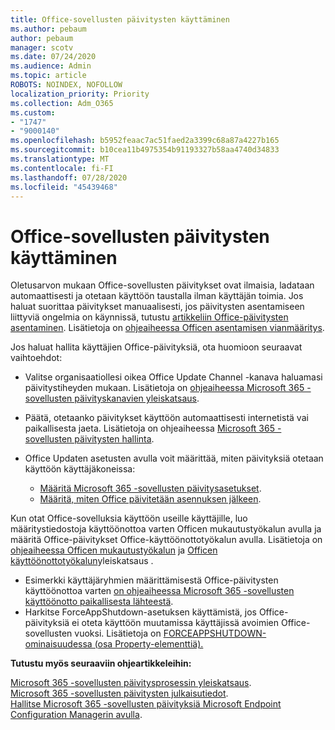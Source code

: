 ```yaml
---
title: Office-sovellusten päivitysten käyttäminen
ms.author: pebaum
author: pebaum
manager: scotv
ms.date: 07/24/2020
ms.audience: Admin
ms.topic: article
ROBOTS: NOINDEX, NOFOLLOW
localization_priority: Priority
ms.collection: Adm_O365
ms.custom:
- "1747"
- "9000140"
ms.openlocfilehash: b5952feaac7ac51faed2a3399c68a87a4227b165
ms.sourcegitcommit: b10cea11b4975354b91193327b58aa4740d34833
ms.translationtype: MT
ms.contentlocale: fi-FI
ms.lasthandoff: 07/28/2020
ms.locfileid: "45439468"
---
```

# <a name="apply-updates-for-office-apps"></a>Office-sovellusten päivitysten käyttäminen

Oletusarvon mukaan Office-sovellusten päivitykset ovat ilmaisia, ladataan automaattisesti ja otetaan käyttöön taustalla ilman käyttäjän toimia. Jos haluat suorittaa päivitykset manuaalisesti, jos päivitysten asentamiseen liittyviä ongelmia on käynnissä, tutustu [artikkeliin Office-päivitysten asentaminen](https://support.office.com/article/install-office-updates-2ab296f3-7f03-43a2-8e50-46de917611c5). Lisätietoja on [ohjeaiheessa Officen asentamisen vianmääritys](https://support.microsoft.com/office/troubleshoot-installing-office-35ff2def-e0b2-4dac-9784-4cf212c1f6c2?ui=en-us&rs=en-us&ad=us#O365Plans=signinorgid).

Jos haluat hallita käyttäjien Office-päivityksiä, ota huomioon seuraavat vaihtoehdot:

- Valitse organisaatiollesi oikea Office Update Channel -kanava haluamasi päivitystiheyden mukaan. Lisätietoja on [ohjeaiheessa Microsoft 365 -sovellusten päivityskanavien yleiskatsaus](https://docs.microsoft.com/deployoffice/overview-of-update-channels-for-office-365-proplus).

- Päätä, otetaanko päivitykset käyttöön automaattisesti internetistä vai paikallisesta jaeta. Lisätietoja on ohjeaiheessa [Microsoft 365 -sovellusten päivitysten hallinta](https://docs.microsoft.com/deployoffice/choose-how-to-manage-updates-to-office-365-proplus).

- Office Updaten asetusten avulla voit määrittää, miten päivityksiä otetaan käyttöön käyttäjäkoneissa:

    - [Määritä Microsoft 365 -sovellusten päivitysasetukset](https://docs.microsoft.com/deployoffice/configure-update-settings-for-office-365-proplus).
    - [Määritä, miten Office päivitetään asennuksen jälkeen](https://docs.microsoft.com/deployoffice/configuration-options-for-the-office-2016-deployment-tool#updates-element).

Kun otat Office-sovelluksia käyttöön useille käyttäjille, luo määritystiedostoja käyttöönottoa varten Officen mukautustyökalun avulla ja määritä Office-päivitykset Office-käyttöönottotyökalun avulla. Lisätietoja on [ohjeaiheessa Officen mukautustyökalun](https://docs.microsoft.com/DeployOffice/overview-of-the-office-customization-tool-for-click-to-run) ja [Officen käyttöönottotyökalun](https://go.microsoft.com/fwlink/p/?LinkID=626065)yleiskatsaus .

- Esimerkki käyttäjäryhmien määrittämisestä Office-päivitysten käyttöönottoa varten [on ohjeaiheessa Microsoft 365 -sovellusten käyttöönotto paikallisesta lähteestä](https://docs.microsoft.com/deployoffice/deploy-office-365-proplus-from-a-local-source).
-   Harkitse ForceAppShutdown-asetuksen käyttämistä, jos Office-päivityksiä ei oteta käyttöön muutamissa käyttäjissä avoimien Office-sovellusten vuoksi. Lisätietoja on [FORCEAPPSHUTDOWN-ominaisuudessa (osa Property-elementtiä).](https://docs.microsoft.com/deployoffice/configuration-options-for-the-office-2016-deployment-tool#forceappshutdown-property-part-of-property-element) 

**Tutustu myös seuraaviin ohjeartikkeleihin:**

[Microsoft 365 -sovellusten päivitysprosessin yleiskatsaus](https://docs.microsoft.com/deployoffice/overview-of-the-update-process-for-office-365-proplus).  
[Microsoft 365 -sovellusten päivitysten julkaisutiedot](https://docs.microsoft.com/officeupdates/release-notes-office365-proplus).  
[Hallitse Microsoft 365 -sovellusten päivityksiä Microsoft Endpoint Configuration Managerin avulla](https://docs.microsoft.com/deployoffice/manage-updates-to-office-365-proplus-with-system-center-configuration-manager).  
